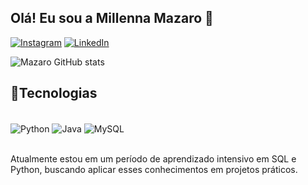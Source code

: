 ## Olá! Eu sou a Millenna Mazaro 👋

[![Instagram](https://img.shields.io/badge/Instagram-E4405F?style=for-the-badge&logo=instagram&logoColor=white)](https://www.instagram.com/mazarando?igsh=Y3BsbTZ2cjJ6NmFj&utm_source=qr)
[![LinkedIn](https://img.shields.io/badge/LinkedIn-0077B5?style=for-the-badge&logo=linkedin&logoColor=white)](https://www.linkedin.com/in/mmazaro/)


![Mazaro GitHub stats](https://github-readme-stats.vercel.app/api?username=mazarando&show_icons=true&theme=synthwave)


## 🚀Tecnologias

<div style="display: inline_block"><br/>
  <img  align="center" alt="Python" src="https://img.shields.io/badge/Python-3776AB?style=for-the-badge&logo=python&logoColor=white" />
  <img  align="center" alt="Java" src="https://img.shields.io/badge/Java-ED8B00?style=for-the-badge&logo=openjdk&logoColor=white" />
  <img  align="center" alt="MySQL" src="https://img.shields.io/badge/MySQL-00000F?style=for-the-badge&logo=mysql&logoColor=white" /> 
</div><br/>

Atualmente estou em um período de aprendizado intensivo em SQL e Python, buscando aplicar esses conhecimentos em projetos práticos.
